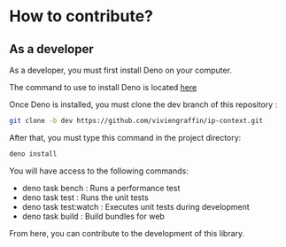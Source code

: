 # How to contribute?

## As a developer

As a developer, you must first install Deno on your computer.

The command to use to install Deno is located [here](https://deno.com)

Once Deno is installed, you must clone the dev branch of this repository : 

```sh
git clone -b dev https://github.com/viviengraffin/ip-context.git
```

After that, you must type this command in the project directory:

```sh
deno install
```

You will have access to the following commands:

- deno task bench : Runs a performance test
- deno task test : Runs the unit tests
- deno task test:watch : Executes unit tests during development
- deno task build : Build bundles for web

From here, you can contribute to the development of this library.
